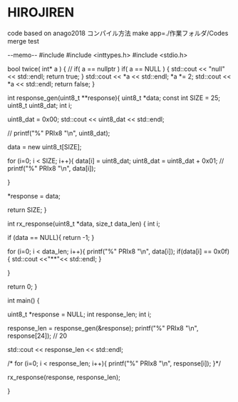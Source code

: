 # HIROJIREN
code based on anago2018
コンパイル方法
make app=./作業フォルダ/Codes
merge test

--memo--
#include <iostream>
#include <inttypes.h>
#include <stdio.h>


bool twice( int* a )
{
  //   if( a == nullptr )
  if( a == NULL )
    {
      std::cout << "null" << std::endl;
      return true;
    }
  std::cout << *a << std::endl;
  *a *= 2;
  std::cout << *a << std::endl;
  return false;
}

int response_gen(uint8_t **response){
  uint8_t *data;
  const int SIZE = 25;
  uint8_t uint8_dat;
  int i;

  uint8_dat = 0x00;
  std::cout << uint8_dat << std::endl;

  //  printf("%" PRIx8 "\n", uint8_dat);


  data = new uint8_t[SIZE];

  for (i=0; i < SIZE; i++){
    data[i] = uint8_dat;
    uint8_dat = uint8_dat + 0x01;
    //    printf("%" PRIx8 "\n", data[i]);

  }

  *response = data;

  return SIZE;
}

int rx_response(uint8_t *data, size_t data_len)
{
  int i;

  if (data == NULL){
    return -1;
  }

  for (i=0; i < data_len; i++){
    printf("%" PRIx8 "\n", data[i]);
    if(data[i] == 0x0f){
      std::cout <<"**"<< std::endl;
    }

  }


  return 0;
}


int main()
{

  uint8_t *response = NULL;
  int response_len;
  int i;

  response_len = response_gen(&response);
  printf("%" PRIx8 "\n", response[24]); // 20

  std::cout << response_len << std::endl;

  /*
  for (i=0; i < response_len; i++){
    printf("%" PRIx8 "\n", response[i]);
    }*/

  rx_response(response, response_len);


}

